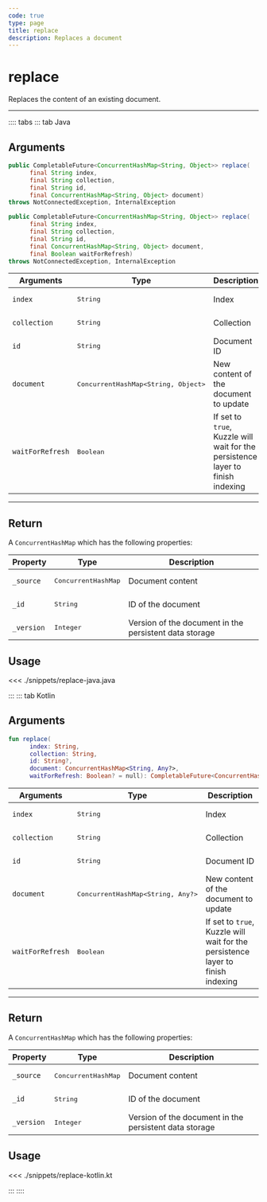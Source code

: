 ```yaml
---
code: true
type: page
title: replace
description: Replaces a document
---
```


# replace

Replaces the content of an existing document.

---

:::: tabs
::: tab Java

## Arguments

```java
public CompletableFuture<ConcurrentHashMap<String, Object>> replace(
      final String index,
      final String collection,
      final String id,
      final ConcurrentHashMap<String, Object> document)
throws NotConnectedException, InternalException

public CompletableFuture<ConcurrentHashMap<String, Object>> replace(
      final String index,
      final String collection,
      final String id,
      final ConcurrentHashMap<String, Object> document,
      final Boolean waitForRefresh)
throws NotConnectedException, InternalException
```

| Arguments          | Type                                         | Description                       |
| ------------------ | -------------------------------------------- | --------------------------------- |
| `index`            | <pre>String</pre>                            | Index                             |
| `collection`       | <pre>String</pre>                            | Collection                        |
| `id`               | <pre>String</pre>                            | Document ID                       |
| `document`         | <pre>ConcurrentHashMap<String, Object></pre> | New content of the document to update |
| `waitForRefresh`   | <pre>Boolean</pre>                           | If set to `true`, Kuzzle will wait for the persistence layer to finish indexing|

---

## Return

A `ConcurrentHashMap` which has the following properties:

| Property     | Type                         | Description                      |
|------------- |----------------------------- |--------------------------------- |
| `_source`    | <pre>ConcurrentHashMap</pre> | Document content                 |
| `_id`        | <pre>String</pre>            | ID of the document                       |
| `_version`   | <pre>Integer</pre>           | Version of the document in the persistent data storage |

## Usage

<<< ./snippets/replace-java.java

:::
::: tab Kotlin

## Arguments

```kotlin
fun replace(
      index: String,
      collection: String,
      id: String?,
      document: ConcurrentHashMap<String, Any?>,
      waitForRefresh: Boolean? = null): CompletableFuture<ConcurrentHashMap<String, Any?>>
```

| Arguments          | Type                                         | Description                       |
| ------------------ | -------------------------------------------- | --------------------------------- |
| `index`            | <pre>String</pre>                            | Index                             |
| `collection`       | <pre>String</pre>                            | Collection                        |
| `id`               | <pre>String</pre>                            | Document ID                       |
| `document`         | <pre>ConcurrentHashMap<String, Any?></pre> | New content of the document to update |
| `waitForRefresh`   | <pre>Boolean</pre>                           | If set to `true`, Kuzzle will wait for the persistence layer to finish indexing|

---

## Return

A `ConcurrentHashMap` which has the following properties:

| Property     | Type                         | Description                      |
|------------- |----------------------------- |--------------------------------- |
| `_source`    | <pre>ConcurrentHashMap</pre> | Document content                 |
| `_id`        | <pre>String</pre>            | ID of the document                       |
| `_version`   | <pre>Integer</pre>           | Version of the document in the persistent data storage |

## Usage

<<< ./snippets/replace-kotlin.kt

:::
::::
